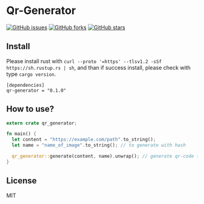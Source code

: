 # Qr-Generator

[![GitHub issues](https://img.shields.io/github/issues/adiatma/qr-generator)](https://github.com/adiatma/qr-generator/issues)
[![GitHub forks](https://img.shields.io/github/forks/adiatma/qr-generator)](https://github.com/adiatma/qr-generator/network)
[![GitHub stars](https://img.shields.io/github/stars/adiatma/qr-generator)](https://github.com/adiatma/qr-generator/stargazers)

## Install

Please install rust with `curl --proto '=https' --tlsv1.2 -sSf https://sh.rustup.rs | sh`, and than if success install, please check with type `cargo version`.

```
[dependencies]
qr-generator = "0.1.0"
```

## How to use?

```rust
extern crate qr_generator;

fn main() {
  let content = "https://example.com/path".to_string();
  let name = "name_of_image".to_string(); // to generate with hash

  qr_generator::generate(content, name).unwrap(); // generate qr-code to image.png.
}
```

## License

MIT
